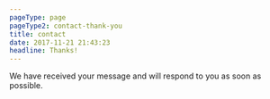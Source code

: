 ```yaml
---
pageType: page
pageType2: contact-thank-you
title: contact
date: 2017-11-21 21:43:23
headline: Thanks!
---
```


We have received your message and will respond to you as soon as possible.
